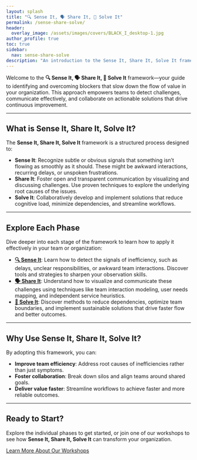 ```yaml
---
layout: splash
title: "🔍 Sense It, 🗣 Share It, 🤝 Solve It"
permalink: /sense-share-solve/
header: 
  overlay_image: /assets/images/covers/BLACK_I_desktop-1.jpg
author_profile: true
toc: true
sidebar:
  nav: sense-share-solve
description: "An introduction to the Sense It, Share It, Solve It framework, designed to help teams identify blockers, share challenges, and implement collaborative solutions for improved flow and efficiency."
---
```


Welcome to the **🔍 Sense It, 🗣 Share It, 🤝 Solve It** framework—your guide to identifying and overcoming blockers that slow down the flow of value in your organization. This approach empowers teams to detect challenges, communicate effectively, and collaborate on actionable solutions that drive continuous improvement.

---

## What is Sense It, Share It, Solve It?

The **Sense It, Share It, Solve It** framework is a structured process designed to:

- **Sense It**: Recognize subtle or obvious signals that something isn’t flowing as smoothly as it should. These might be awkward interactions, recurring delays, or unspoken frustrations.
- **Share It**: Foster open and transparent communication by visualizing and discussing challenges. Use proven techniques to explore the underlying root causes of the issues.
- **Solve It**: Collaboratively develop and implement solutions that reduce cognitive load, minimize dependencies, and streamline workflows.

---

## Explore Each Phase

Dive deeper into each stage of the framework to learn how to apply it effectively in your team or organization:

- [**🔍 Sense It**](/sense-share-solve/sense-it): Learn how to detect the signals of inefficiency, such as delays, unclear responsibilities, or awkward team interactions. Discover tools and strategies to sharpen your observation skills.
- [**🗣 Share It**](/sense-share-solve/share-it): Understand how to visualize and communicate these challenges using techniques like team interaction modeling, user needs mapping, and independent service heuristics.
- [**🤝 Solve It**](/sense-share-solve/solve-it): Discover methods to reduce dependencies, optimize team boundaries, and implement sustainable solutions that drive faster flow and better outcomes.

---

## Why Use Sense It, Share It, Solve It?

By adopting this framework, you can:

- **Improve team efficiency**: Address root causes of inefficiencies rather than just symptoms.
- **Foster collaboration**: Break down silos and align teams around shared goals.
- **Deliver value faster**: Streamline workflows to achieve faster and more reliable outcomes.

---

## Ready to Start?

Explore the individual phases to get started, or join one of our workshops to see how **Sense It, Share It, Solve It** can transform your organization.

[Learn More About Our Workshops](/workshops)

